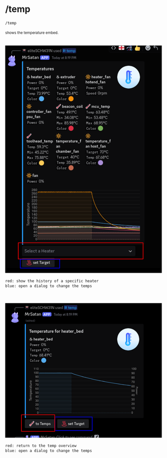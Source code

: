 # /temp

```shell
/temp
```
<small>shows the temperature embed.</small>  
<br><br>
![Screenshot](../../../img/discord/temp_1.png)
```console
red: show the history of a specific heater
blue: open a dialog to change the temps
```
<br><br>
![Screenshot](../../../img/discord/temp_2.png)
```console
red: return to the temp overview
blue: open a dialog to change the temps
```
